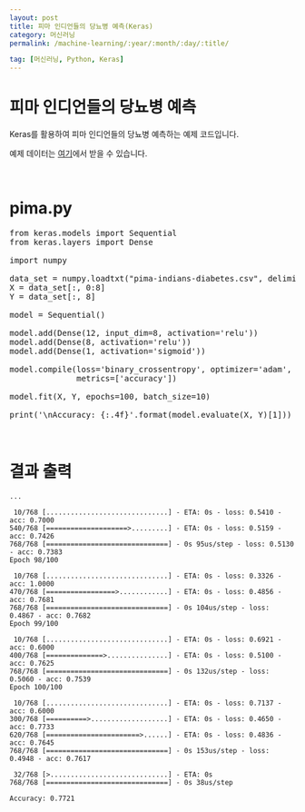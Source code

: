 ```yaml
---
layout: post
title: 피마 인디언들의 당뇨병 예측(Keras)
category: 머신러닝
permalink: /machine-learning/:year/:month/:day/:title/

tag: [머신러닝, Python, Keras]
---
```

# 피마 인디언들의 당뇨병 예측

Keras를 활용하여 피마 인디언들의 당뇨병 예측하는 예제 코드입니다. 

예제 데이터는 [여기]((/assets/machine-learning/pima-indians-diabetes.csv))에서 받을 수 있습니다.

<br>

# pima.py

<pre class="prettyprint">
from keras.models import Sequential
from keras.layers import Dense

import numpy

data_set = numpy.loadtxt("pima-indians-diabetes.csv", delimiter=",")
X = data_set[:, 0:8]
Y = data_set[:, 8]

model = Sequential()

model.add(Dense(12, input_dim=8, activation='relu'))
model.add(Dense(8, activation='relu'))
model.add(Dense(1, activation='sigmoid'))

model.compile(loss='binary_crossentropy', optimizer='adam',
              metrics=['accuracy'])

model.fit(X, Y, epochs=100, batch_size=10)

print('\nAccuracy: {:.4f}'.format(model.evaluate(X, Y)[1]))
</pre>

<br>

# 결과 출력

~~~
...

 10/768 [..............................] - ETA: 0s - loss: 0.5410 - acc: 0.7000
540/768 [====================>.........] - ETA: 0s - loss: 0.5159 - acc: 0.7426
768/768 [==============================] - 0s 95us/step - loss: 0.5130 - acc: 0.7383
Epoch 98/100

 10/768 [..............................] - ETA: 0s - loss: 0.3326 - acc: 1.0000
470/768 [=================>............] - ETA: 0s - loss: 0.4856 - acc: 0.7681
768/768 [==============================] - 0s 104us/step - loss: 0.4867 - acc: 0.7682
Epoch 99/100

 10/768 [..............................] - ETA: 0s - loss: 0.6921 - acc: 0.6000
400/768 [==============>...............] - ETA: 0s - loss: 0.5100 - acc: 0.7625
768/768 [==============================] - 0s 132us/step - loss: 0.5060 - acc: 0.7539
Epoch 100/100

 10/768 [..............................] - ETA: 0s - loss: 0.7137 - acc: 0.6000
300/768 [==========>...................] - ETA: 0s - loss: 0.4650 - acc: 0.7733
620/768 [=======================>......] - ETA: 0s - loss: 0.4836 - acc: 0.7645
768/768 [==============================] - 0s 153us/step - loss: 0.4948 - acc: 0.7617

 32/768 [>.............................] - ETA: 0s
768/768 [==============================] - 0s 38us/step

Accuracy: 0.7721
~~~